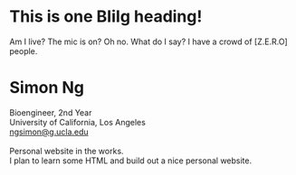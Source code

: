 <!DOCTYPE html>
<html>
<head><title>Hello? Is anyone out there? I suppose this is my title!</title>
</head>

<body background="NorwaySnow.jpg">
<h1>This is one BIiIg heading!</h1>
<p>Am I live? The mic is on? Oh no. What do I say? I have a crowd of [Z.E.R.O] people.</p>

</body>


</html>

# Simon Ng
Bioengineer, 2nd Year <br>
University of California, Los Angeles <br>
ngsimon@g.ucla.edu <br> <br>
Personal website in the works. <br>
I plan to learn some HTML and build out a nice personal website.
